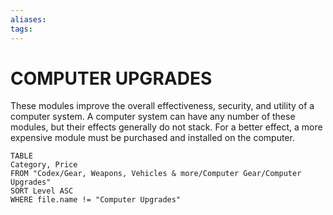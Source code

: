 ```yaml
---
aliases: 
tags: 
---
```

# COMPUTER UPGRADES
These modules improve the overall effectiveness, security, and utility of a computer system. A computer system can have any number of these modules, but their effects generally do not stack. For a better effect, a more expensive module must be purchased and installed on the computer.

``` dataview
TABLE
Category, Price
FROM "Codex/Gear, Weapons, Vehicles & more/Computer Gear/Computer Upgrades"
SORT Level ASC
WHERE file.name != "Computer Upgrades"
```
